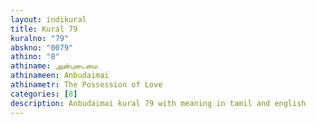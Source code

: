 ```yaml
---
layout: indikural
title: Kural 79
kuralno: "79"
abskno: "0079"
athino: "8"
athiname: அன்புடைமை
athinameen: Anbudaimai
athinametr: The Possession of Love
categories: [8]
description: Anbudaimai kural 79 with meaning in tamil and english 
---
```


